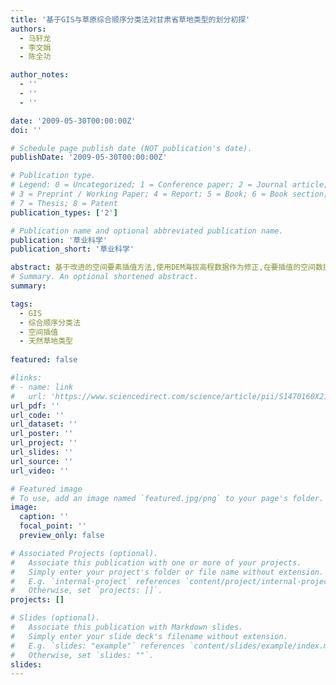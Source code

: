 ```yaml
---
title: '基于GIS与草原综合顺序分类法对甘肃省草地类型的划分初探'
authors:
  - 马轩龙
  - 李文娟
  - 陈全功

author_notes:
  - ''
  - ''
  - ''

date: '2009-05-30T00:00:00Z'
doi: ''

# Schedule page publish date (NOT publication's date).
publishDate: '2009-05-30T00:00:00Z'

# Publication type.
# Legend: 0 = Uncategorized; 1 = Conference paper; 2 = Journal article;
# 3 = Preprint / Working Paper; 4 = Report; 5 = Book; 6 = Book section;
# 7 = Thesis; 8 = Patent
publication_types: ['2']

# Publication name and optional abbreviated publication name.
publication: '草业科学'
publication_short: '草业科学'

abstract: 基于改进的空间要素插值方法,使用DEM海拔高程数据作为修正,在要插值的空间数据与协同因子之间的相关性较高时,可以有效地提高插值结果的精度。对于年积温数据,其与DEM海拔高程之间的相关系数为0.769,相关性较高,故使用DEM的协克里格方法可以有效地提高插值精度,4种插值方法的ME值排序为IDW<Spline<OK<CK。相比较OK法,CK法的插值精度提高了35%以上,故使用CK法对年积温空间数据库进行插值;对于年降水数据,其与DEM海拔高程之间的相关系数为0.372,相关性较低,故使用DEM的协克里格插值方法并不能有效地提高插值精度,4种插值方法的ME值排序为IDW<Spline<CK<OK。OK法的插值精度最高,故使用OK法对年降水数据进行插值。在插值结果的基础上,利用GIS软件的叠加分析功能,计算出了甘肃省的湿润度K值空间数据库,依据草原综合顺序分类法的水热标准,对甘肃省草地类型的划分进行了初步的研究,并制作了甘肃省草地类型分布图。研究结果显示,甘肃省草地分为18个类,横跨了从寒冷到暖热5个热量级,极干到潮湿6个湿润度级。自陇东南向西北形成了森林-森林草原-典型草原-荒漠草原-草原化荒漠-半荒漠-荒漠等植被类型。山地系列自上而下,形成高山-亚高山-草甸-山地森林-草甸草原-典型草原等植被类型,基本上反映了甘肃天然草地发生规律和分布规律,并为后续的相关研究提供了理论基础。 
# Summary. An optional shortened abstract.
summary: 

tags:
  - GIS
  - 综合顺序分类法
  - 空间插值
  - 天然草地类型
  
featured: false

#links:
# - name: link
#   url: 'https://www.sciencedirect.com/science/article/pii/S1470160X21006658'
url_pdf: ''
url_code: ''
url_dataset: ''
url_poster: ''
url_project: ''
url_slides: ''
url_source: ''
url_video: ''

# Featured image
# To use, add an image named `featured.jpg/png` to your page's folder.
image:
  caption: ''
  focal_point: ''
  preview_only: false

# Associated Projects (optional).
#   Associate this publication with one or more of your projects.
#   Simply enter your project's folder or file name without extension.
#   E.g. `internal-project` references `content/project/internal-project/index.md`.
#   Otherwise, set `projects: []`.
projects: []

# Slides (optional).
#   Associate this publication with Markdown slides.
#   Simply enter your slide deck's filename without extension.
#   E.g. `slides: "example"` references `content/slides/example/index.md`.
#   Otherwise, set `slides: ""`.
slides:
---
```


